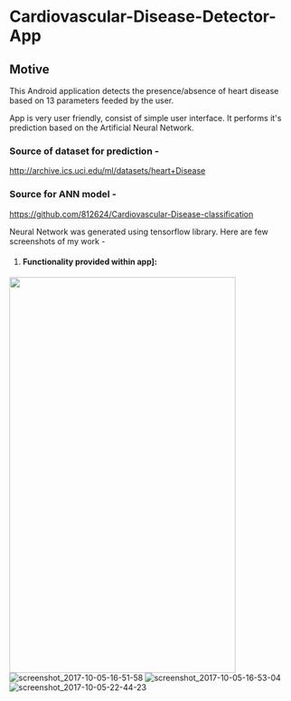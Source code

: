 # Cardiovascular-Disease-Detector-App
## Motive
This Android application detects the presence/absence of heart disease based on 13 parameters feeded by the user.

App is very user friendly, consist of simple user interface. It performs it's prediction based on the Artificial Neural Network.

### Source of dataset for prediction - 

http://archive.ics.uci.edu/ml/datasets/heart+Disease

### Source for ANN model -

https://github.com/812624/Cardiovascular-Disease-classification

Neural Network was generated using tensorflow library.
Here are few screenshots of my work -

1. #### Functionality provided within app]:

<img src="https://user-images.githubusercontent.com/16900145/31247199-76edd5b4-aa2d-11e7-921c-ec0aa121aed2.png" 
     width="400" 
     height="700" />
![screenshot_2017-10-05-16-51-58](https://user-images.githubusercontent.com/16900145/31247196-76e97320-aa2d-11e7-8d17-b0d25fa90838.png)
![screenshot_2017-10-05-16-53-04](https://user-images.githubusercontent.com/16900145/31247197-76eaaaec-aa2d-11e7-9af9-887e716da38e.png)
![screenshot_2017-10-05-22-44-23](https://user-images.githubusercontent.com/16900145/31247198-76eb23b4-aa2d-11e7-913e-c4d2d3eb8133.png)
